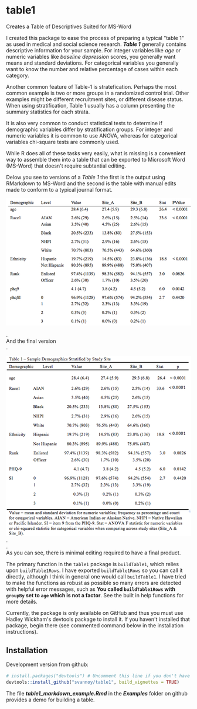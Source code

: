 # table1
Creates a Table of Descriptives Suited for MS-Word

I created this package to ease the process of preparing a typical "table 1" as used in medical and social science research. ***Table 1*** generally contains descriptive information for your sample. For integer variables like *age* or numeric variables like *baseline depression* scores, you generally want means and standard deviations. For categorical variables you generally want to know the number and relative percentage of cases within each category.  

Another common feature of Table-1 is stratefication. Perhaps the most common example is two or more groups in a randomized control trial. Other examples might be different recruitment sites, or different disease status. When using stratification, Table 1 usually has a column presenting the summary statistics for each strata.  

It is also very common to conduct statistical tests to determine if demographic variables differ by stratification groups. For integer and numeric variables it is common to use ANOVA, whereas for categorical variables chi-square tests are commonly used.

While R does all of these tasks very easily, what is missing is a convenient way to assemble them into a table that can be exported to Microsoft Word (MS-Word) that doesn't require subtantial editing.

Delow you see to versions of a *Table 1* the first is the output using RMarkdown to MS-Word and the second is the table with manual edits made to conform to a typical journal format.

![](table1Image_Raw.png)   
  
.  
And the final version  
.  

![](table1Image_Final.png)  
.  
.  
As you can see, there is minimal editing required to have a final product.  

The primary function in the `table1` package is `buildTable1`, which relies upon `buildTable1Rows`. I have exported `buildTable1Rows` so you can call it directly, although I think in general one would call `buildTable1`. I have tried to make the functions as robust as possible so many errors are detected with helpful error messages, such as **You called `buildTable1Rows` with `groupBy` set to `age` which is not a factor**. See the built in help functions for more details.  
  
  
  
Currently, the package is only available on GitHub and thus you must use Hadley Wickham's devtools package to install it. If you haven't installed that package, begin there (see commented command below in the installation instructions).

## Installation

Development version from github:

```R
# install.packages("devtools") # Uncomment this line if you don't have devtools installed already
devtools::install_github("svannoy/table1", build_vignettes = TRUE)
```
  
  
The file ***table1_markdown_example.Rmd*** in the ***Examples*** folder on github provides a demo for building a table.
